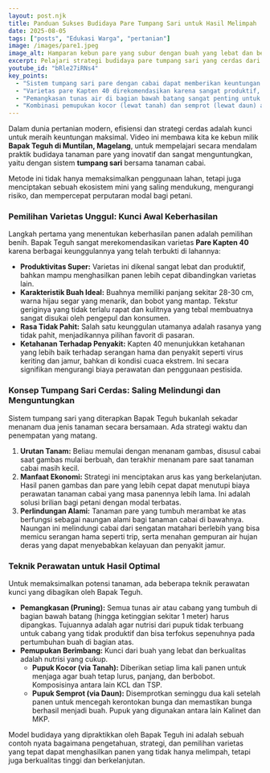 ```yaml
---
layout: post.njk
title: Panduan Sukses Budidaya Pare Tumpang Sari untuk Hasil Melimpah
date: 2025-08-05
tags: ["posts", "Edukasi Warga", "pertanian"]
image: /images/pare1.jpeg
image_alt: Hamparan kebun pare yang subur dengan buah yang lebat dan berwarna hijau
excerpt: Pelajari strategi budidaya pare tumpang sari yang cerdas dari petani berpengalaman. Temukan rahasia pemilihan varietas unggul, teknik perawatan, dan pemupukan untuk hasil panen berkualitas tinggi yang diminati pasar.
youtube_id: "bRle27iRNs4"
key_points:
  - "Sistem tumpang sari pare dengan cabai dapat memberikan keuntungan ganda: perlindungan alami bagi cabai dan arus kas lebih cepat bagi petani."
  - "Varietas pare Kapten 40 direkomendasikan karena sangat produktif, tahan penyakit, dan memiliki buah berkualitas yang disukai pasar."
  - "Pemangkasan tunas air di bagian bawah batang sangat penting untuk memfokuskan nutrisi pada pertumbuhan buah di bagian atas."
  - "Kombinasi pemupukan kocor (lewat tanah) dan semprot (lewat daun) adalah kunci untuk menjaga kualitas dan kuantitas buah secara berkelanjutan."
---
```


Dalam dunia pertanian modern, efisiensi dan strategi cerdas adalah kunci untuk meraih keuntungan maksimal. Video ini membawa kita ke kebun milik **Bapak Teguh di Muntilan, Magelang**, untuk mempelajari secara mendalam praktik budidaya tanaman pare yang inovatif dan sangat menguntungkan, yaitu dengan sistem **tumpang sari** bersama tanaman cabai.

Metode ini tidak hanya memaksimalkan penggunaan lahan, tetapi juga menciptakan sebuah ekosistem mini yang saling mendukung, mengurangi risiko, dan mempercepat perputaran modal bagi petani.

### Pemilihan Varietas Unggul: Kunci Awal Keberhasilan

Langkah pertama yang menentukan keberhasilan panen adalah pemilihan benih. Bapak Teguh sangat merekomendasikan varietas **Pare Kapten 40** karena berbagai keunggulannya yang telah terbukti di lahannya:
* **Produktivitas Super:** Varietas ini dikenal sangat lebat dan produktif, bahkan mampu menghasilkan panen lebih cepat dibandingkan varietas lain.
* **Karakteristik Buah Ideal:** Buahnya memiliki panjang sekitar 28-30 cm, warna hijau segar yang menarik, dan bobot yang mantap. Tekstur geriginya yang tidak terlalu rapat dan kulitnya yang tebal membuatnya sangat disukai oleh pengepul dan konsumen.
* **Rasa Tidak Pahit:** Salah satu keunggulan utamanya adalah rasanya yang tidak pahit, menjadikannya pilihan favorit di pasaran.
* **Ketahanan Terhadap Penyakit:** Kapten 40 menunjukkan ketahanan yang lebih baik terhadap serangan hama dan penyakit seperti virus keriting dan jamur, bahkan di kondisi cuaca ekstrem. Ini secara signifikan mengurangi biaya perawatan dan penggunaan pestisida.

### Konsep Tumpang Sari Cerdas: Saling Melindungi dan Menguntungkan

Sistem tumpang sari yang diterapkan Bapak Teguh bukanlah sekadar menanam dua jenis tanaman secara bersamaan. Ada strategi waktu dan penempatan yang matang.
1.  **Urutan Tanam:** Beliau memulai dengan menanam gambas, disusul cabai saat gambas mulai berbuah, dan terakhir menanam pare saat tanaman cabai masih kecil.
2.  **Manfaat Ekonomi:** Strategi ini menciptakan arus kas yang berkelanjutan. Hasil panen gambas dan pare yang lebih cepat dapat menutupi biaya perawatan tanaman cabai yang masa panennya lebih lama. Ini adalah solusi brilian bagi petani dengan modal terbatas.
3.  **Perlindungan Alami:** Tanaman pare yang tumbuh merambat ke atas berfungsi sebagai naungan alami bagi tanaman cabai di bawahnya. Naungan ini melindungi cabai dari sengatan matahari berlebih yang bisa memicu serangan hama seperti trip, serta menahan gempuran air hujan deras yang dapat menyebabkan kelayuan dan penyakit jamur.


### Teknik Perawatan untuk Hasil Optimal

Untuk memaksimalkan potensi tanaman, ada beberapa teknik perawatan kunci yang dibagikan oleh Bapak Teguh.

* **Pemangkasan (Pruning):** Semua tunas air atau cabang yang tumbuh di bagian bawah batang (hingga ketinggian sekitar 1 meter) harus dipangkas. Tujuannya adalah agar nutrisi dari pupuk tidak terbuang untuk cabang yang tidak produktif dan bisa terfokus sepenuhnya pada pertumbuhan buah di bagian atas.
* **Pemupukan Berimbang:** Kunci dari buah yang lebat dan berkualitas adalah nutrisi yang cukup.
    * **Pupuk Kocor (via Tanah):** Diberikan setiap lima kali panen untuk menjaga agar buah tetap lurus, panjang, dan berbobot. Komposisinya antara lain KCL dan TSP.
    * **Pupuk Semprot (via Daun):** Disemprotkan seminggu dua kali setelah panen untuk mencegah kerontokan bunga dan memastikan bunga berhasil menjadi buah. Pupuk yang digunakan antara lain Kalinet dan MKP.

Model budidaya yang dipraktikkan oleh Bapak Teguh ini adalah sebuah contoh nyata bagaimana pengetahuan, strategi, dan pemilihan varietas yang tepat dapat menghasilkan panen yang tidak hanya melimpah, tetapi juga berkualitas tinggi dan berkelanjutan.